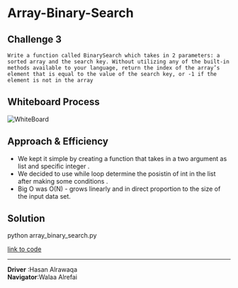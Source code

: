 # Array-Binary-Search

## Challenge 3
    Write a function called BinarySearch which takes in 2 parameters: a sorted array and the search key. Without utilizing any of the built-in methods available to your language, return the index of the array’s element that is equal to the value of the search key, or -1 if the element is not in the array

## Whiteboard Process
![WhiteBoard](whiteboard.jpg)

## Approach & Efficiency
- We kept it simple by creating a function that takes in a two argument as list and specific integer . 
- We decided to use while loop determine the posistin of int in the list after making some conditions . 
- Big O was O(N) - grows linearly and in direct proportion to the size of the input data set.

## Solution
python array_binary_search.py

 [link to code](array_binary_search.py)

 ------------

 __Driver__ :Hasan Alrawaqa <br>
 __Navigator__:Walaa Alrefai
